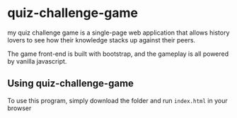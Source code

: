 # quiz-challenge-game

my quiz challenge game is a single-page web application that allows history lovers to see how their knowledge stacks up against their peers.

The game front-end is built with bootstrap, and the gameplay is all powered by vanilla javascript.

## Using quiz-challenge-game

To use this program, simply download the folder and run `index.html` in your browser